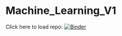 # Machine_Learning_V1

Click here to load repo:
[![Binder](https://mybinder.org/badge_logo.svg)](https://mybinder.org/v2/gh/lizbethp/Machine_Learning_V1/HEAD)
